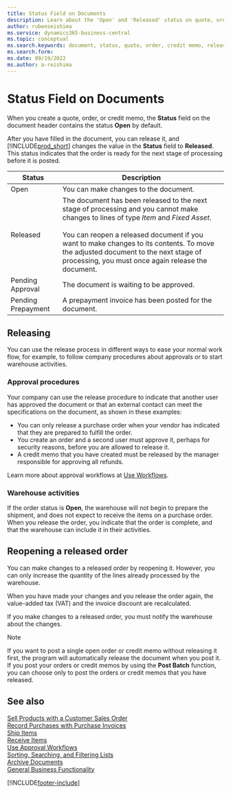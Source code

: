 ```yaml
---
title: Status Field on Documents
description: Learn about the 'Open' and 'Released' status on quote, order, or credit memo documents.
author: rubenseishima
ms.service: dynamics365-business-central
ms.topic: conceptual
ms.search.keywords: document, status, quote, order, credit memo, released, open, pending approval, pending prepayment,
ms.search.form: 
ms.date: 09/19/2022
ms.author: a-reishima
---
```

# Status Field on Documents

When you create a quote, order, or credit memo, the **Status** field on the document header contains the status **Open** by default.

After you have filled in the document, you can release it, and [!INCLUDE[prod_short](includes/prod_short.md)] changes the value in the **Status** field to **Released**. This status indicates that the order is ready for the next stage of processing before it is posted.

| Status | Description |
| ------ | ----------- |
| Open   | You can make changes to the document. |
| Released | The document has been released to the next stage of processing and you cannot make changes to lines of type *Item* and *Fixed Asset*.<br /><br />You can reopen a released document if you want to make changes to its contents. To move the adjusted document to the next stage of processing, you must once again release the document. |
| Pending Approval   | The document is waiting to be approved. |
| Pending Prepayment | A prepayment invoice has been posted for the document. |

## Releasing

You can use the release process in different ways to ease your normal work flow, for example, to follow company procedures about approvals or to start warehouse activities.

### Approval procedures

Your company can use the release procedure to indicate that another user has approved the document or that an external contact can meet the specifications on the document, as shown in these examples:

* You can only release a purchase order when your vendor has indicated that they are prepared to fulfill the order.
* You create an order and a second user must approve it, perhaps for security reasons, before you are allowed to release it.
* A credit memo that you have created must be released by the manager responsible for approving all refunds.

Learn more about approval workflows at [Use Workflows](across-use-workflows.md).

### Warehouse activities

If the order status is **Open**, the warehouse will not begin to prepare the shipment, and does not expect to receive the items on a purchase order. When you release the order, you indicate that the order is complete, and that the warehouse can include it in their activities.

## Reopening a released order

You can make changes to a released order by reopening it. However, you can only increase the quantity of the lines already processed by the warehouse.

When you have made your changes and you release the order again, the value-added tax (VAT) and the invoice discount are recalculated.

If you make changes to a released order, you must notify the warehouse about the changes.

> [!NOTE]
> If you want to post a single open order or credit memo without releasing it first, the program will automatically release the document when you post it. If you post your orders or credit memos by using the **Post Batch** function, you can choose only to post the orders or credit memos that you have released.

## See also

[Sell Products with a Customer Sales Order](sales-how-sell-products.md)  
[Record Purchases with Purchase Invoices](purchasing-how-record-purchases.md)  
[Ship Items](warehouse-how-ship-items.md)  
[Receive Items](warehouse-how-receive-items.md)  
[Use Approval Workflows](across-how-use-approval-workflows.md)  
[Sorting, Searching, and Filtering Lists](ui-enter-criteria-filters.md)  
[Archive Documents](across-how-to-archive-documents.md)  
[General Business Functionality](ui-across-business-areas.md)  

[!INCLUDE[footer-include](includes/footer-banner.md)]
